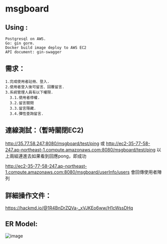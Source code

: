 # msgboard

Using :  
---
    Postgresql on AWS. 
    Go: gin gorm. 
    Docker build image deploy to AWS EC2
    API document: gin-swagger 
需求：
---  

    1.完成使用者註冊、登入. 
    2.使用者登入後可留言、回覆留言. 
    3.系統管理人員有以下權限. 
      3.1.使用者停權.
      3.2.留言關閉  
      3.3.留言隱藏. 
      3.4.彈性查詢留言. 
連線測試：（暫時關閉EC2)
---
  http://35.77.58.247:8080/msgboard/test/ping
  或
  http://ec2-35-77-58-247.ap-northeast-1.compute.amazonaws.com:8080/msgboard/test/ping
  以上兩組連進去如果看到回應pong，即成功
  
  http://ec2-35-77-58-247.ap-northeast-1.compute.amazonaws.com:8080/msgboard/userInfo/users
 會回傳使用者陣列
  
詳細操作文件：
---
  https://hackmd.io/@1R4BnDrZQVa-_xVJKEo6ww/H1cWssDHq

ER Model:
---
  
  ![image](https://user-images.githubusercontent.com/99722169/163770785-2a98defd-091d-45af-90dc-a8fffbd39e24.png)

